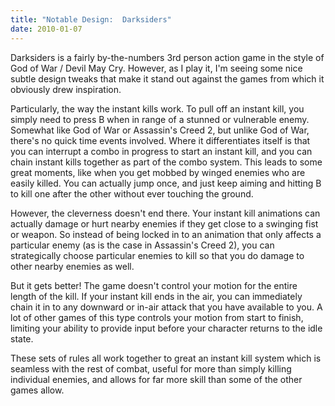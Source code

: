 ```yaml
---
title: "Notable Design:  Darksiders"
date: 2010-01-07
---
```

Darksiders is a fairly by-the-numbers 3rd person action game in the style of God of War / Devil May Cry. However, as I play it, I'm seeing some nice subtle design tweaks that make it stand out against the games from which it obviously drew inspiration.

Particularly, the way the instant kills work. To pull off an instant kill, you simply need to press B when in range of a stunned or vulnerable enemy. Somewhat like God of War or Assassin's Creed 2, but unlike God of War, there's no quick time events involved. Where it differentiates itself is that you can interrupt a combo in progress to start an instant kill, and you can chain instant kills together as part of the combo system. This leads to some great moments, like when you get mobbed by winged enemies who are easily killed. You can actually jump once, and just keep aiming and hitting B to kill one after the other without ever touching the ground.

However, the cleverness doesn't end there. Your instant kill animations can actually damage or hurt nearby enemies if they get close to a swinging fist or weapon. So instead of being locked in to an animation that only affects a particular enemy (as is the case in Assassin's Creed 2), you can strategically choose particular enemies to kill so that you do damage to other nearby enemies as well.

But it gets better! The game doesn't control your motion for the entire length of the kill. If your instant kill ends in the air, you can immediately chain it in to any downward or in-air attack that you have available to you. A lot of other games of this type controls your motion from start to finish, limiting your ability to provide input before your character returns to the idle state.

These sets of rules all work together to great an instant kill system which is seamless with the rest of combat, useful for more than simply killing individual enemies, and allows for far more skill than some of the other games allow.